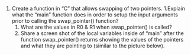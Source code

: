 1. Create a function in “C” that allows swapping of two pointers.
   1.Explain what the “main” function does in order to setup the input arguments prior to calling the swap_pointer() function?
   1. What are the values in R0 & R1 when swap_pointer() is called?
   1. Share a screen shot of the local variables inside of “main” after the function swap_pointer() returns showing the values of the pointers and what they are pointing to (similar to the picture below).
